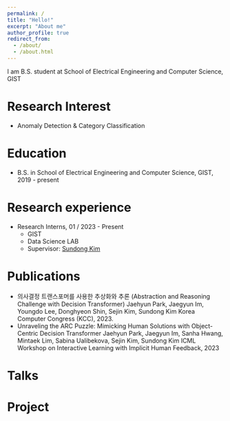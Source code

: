 ```yaml
---
permalink: /
title: "Hello!"
excerpt: "About me"
author_profile: true
redirect_from: 
  - /about/
  - /about.html
---
```


I am B.S. student at School of Electrical Engineering and Computer Science, GIST

Research Interest
=====
* Anomaly Detection & Category Classification

Education
======
* B.S. in School of Electrical Engineering and Computer Science, GIST, 2019 - present

Research experience
======
* Research Interns, 01 / 2023 - Present
  * GIST
  * Data Science LAB
  * Supervisor: [Sundong Kim](http://sundong.kim)

Publications
======
* 의사결정 트랜스포머를 사용한 추상화와 추론
  (Abstraction and Reasoning Challenge with Decision Transformer)
  Jaehyun Park, Jaegyun Im, Youngdo Lee, Donghyeon Shin, Sejin Kim, Sundong Kim
  Korea Computer Congress (KCC), 2023.
* Unraveling the ARC Puzzle: Mimicking Human Solutions with Object-Centric Decision Transformer
  Jaehyun Park, Jaegyun Im, Sanha Hwang, Mintaek Lim, Sabina Ualibekova, Sejin Kim, Sundong Kim
  ICML Workshop on Interactive Learning with Implicit Human Feedback, 2023
  
Talks
======
  
Project
======
